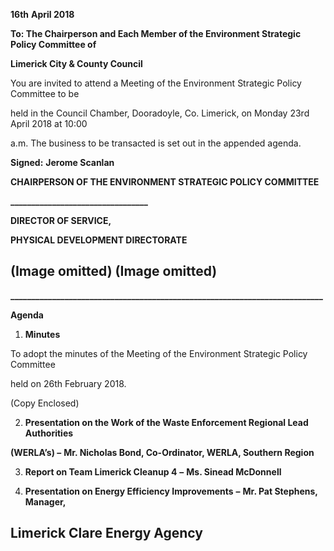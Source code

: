 **16th** **April 2018**

**To: The Chairperson and Each Member of the Environment Strategic Policy Committee of**

**Limerick City & County Council**

You are invited to attend a Meeting of the Environment Strategic Policy Committee to be

held in the Council Chamber, Dooradoyle, Co. Limerick, on Monday 23rd April 2018 at 10:00

a.m. The business to be transacted is set out in the appended agenda.

**Signed:** **Jerome Scanlan**

**CHAIRPERSON OF THE ENVIRONMENT STRATEGIC POLICY COMMITTEE**

**\_\_\_\_\_\_\_\_\_\_\_\_\_\_\_\_\_\_\_\_\_\_\_\_\_\_\_\_\_\_\_\_\_**

**DIRECTOR OF SERVICE,**

**PHYSICAL DEVELOPMENT DIRECTORATE**

(Image omitted)
(Image omitted)
---
**\_\_\_\_\_\_\_\_\_\_\_\_\_\_\_\_\_\_\_\_\_\_\_\_\_\_\_\_\_\_\_\_\_\_\_\_\_\_\_\_\_\_\_\_\_\_\_\_\_\_\_\_\_\_\_\_\_\_\_\_\_\_\_\_\_\_\_\_\_\_\_\_\_\_\_**

**Agenda**

1. **Minutes**

To adopt the minutes of the Meeting of the Environment Strategic Policy Committee

held on 26th February 2018.

(Copy Enclosed)

2. **Presentation on the Work of the Waste Enforcement Regional Lead Authorities**

**(WERLA’s) –** **Mr. Nicholas Bond, Co-Ordinator, WERLA, Southern Region**

3. **Report on Team Limerick Cleanup 4** **–** **Ms. Sinead McDonnell**

4. **Presentation on Energy Efficiency Improvements** **–** **Mr. Pat Stephens, Manager,**

**Limerick Clare Energy Agency**
---
